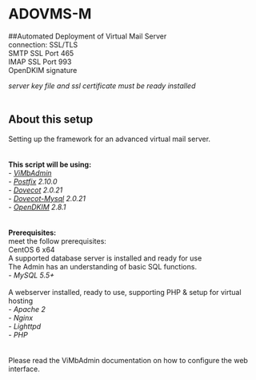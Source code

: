 ADOVMS-M
========

##Automated Deployment of Virtual Mail Server<br/>
connection: SSL/TLS<br/>
SMTP SSL Port 465<br/>
IMAP SSL Port 993<br/>
OpenDKIM signature<br/>

*server key file and ssl certificate must be ready installed*<br/>
<br/>

About this setup
----------------
Setting up the framework for an advanced virtual mail server.
<br/><br/><br/>
**This script will be using:**<br/>
*- [ViMbAdmin](https://github.com/opensolutions/ViMbAdmin)*<br/>
*- [Postfix](http://www.postfix.org/) 2.10.0*<br/>
*- [Dovecot](http://dovecot.org/) 2.0.21*<br/>
*- [Dovecot-Mysql](http://wiki2.dovecot.org/AuthDatabase/SQL) 2.0.21*<br/>
*- [OpenDKIM](http://www.opendkim.org/) 2.8.1* <br/>
<br/><br/>
**Prerequisites:**<br/>
meet the follow prerequisites:<br/>
CentOS 6 x64<br/>
A supported database server is installed and ready for use<br/>
The Admin has an understanding of basic SQL functions.<br/>
*- MySQL 5.5+*<br/>
<br/>
A webserver installed, ready to use, supporting PHP & setup for virtual hosting<br/>
*- Apache 2*<br/>
*- Nginx*<br/>
*- Lighttpd*<br/>
*- PHP*<br/>
<br/><br/>
Please read the ViMbAdmin documentation on how to configure the web interface.
